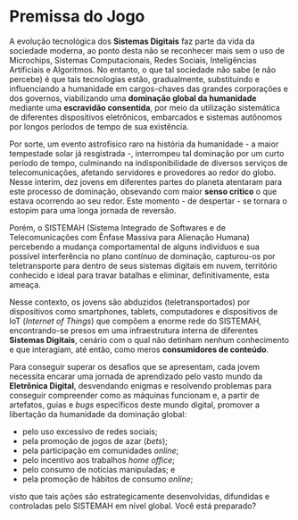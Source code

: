 # Premissa do Jogo

A evolução tecnológica dos **Sistemas Digitais** faz parte da vida da sociedade moderna, ao ponto desta não se reconhecer mais sem o uso de Microchips, Sistemas Computacionais, Redes Sociais, Inteligências Artificiais e Algoritmos. No entanto, o que tal sociedade não sabe (e não percebe) é que tais tecnologias estão, gradualmente, substituindo e influenciando a humanidade em cargos-chaves das grandes corporações e dos governos, viabilizando uma **dominação global da humanidade** mediante uma **escravidão consentida**, por meio da utilização sistemática de diferentes dispositivos eletrônicos, embarcados e sistemas autônomos por longos períodos de tempo de sua existência. 

Por sorte, um evento astrofísico raro na história da humanidade - a maior tempestade solar já resgistrada -, interrompeu tal dominação por um curto período de tempo, culminando na indisponibilidade de diversos serviços de telecomunicações, afetando servidores e provedores ao redor do globo. Nesse ínterim, dez jovens em diferentes partes do planeta atentaram para este processo de dominação, obsevando com maior **senso crítico** o que estava ocorrendo ao seu redor. Este momento - de despertar - se tornara o estopim para uma longa jornada de reversão.

Porém, o SISTEMAH (Sistema Integrado de Softwares e de Telecomunicações com Ênfase Massiva para Alienação Humana) percebendo a mudança comportamental de alguns indivíduos e sua possível interferência no plano contínuo de dominação, capturou-os por teletransporte para dentro de seus sistemas digitais em nuvem, território conhecido e ideal para travar batalhas e eliminar, definitivamente, esta ameaça.

Nesse contexto, os jovens são abduzidos (teletransportados) por dispositivos como smartphones, tablets, computadores e dispositivos de IoT (_Internet of Things_) que compõem a enorme rede do SISTEMAH, encontrando-se presos em uma infraestrutura interna de diferentes **Sistemas Digitais**, cenário com o qual não detinham nenhum conhecimento e que interagiam, até então, como meros **consumidores de conteúdo**. 

Para conseguir superar os desafios que se apresentam, cada jovem necessita encarar uma jornada de aprendizado pelo vasto mundo da **Eletrônica Digital**, desvendando enigmas e resolvendo problemas para conseguir compreender como as máquinas funcionam e, a partir de artefatos, guias e _bugs_ específicos deste mundo digital, promover a libertação da humanidade da dominação global:
- pelo uso excessivo de redes sociais;
- pela promoção de jogos de azar (_bets_);
- pela participação em comunidades _online_;
- pelo incentivo aos trabalhos _home office_;
- pelo consumo de notícias manipuladas; e
- pela promoção de hábitos de consumo _online_;
  
visto que tais ações são estrategicamente desenvolvidas, difundidas e controladas pelo SISTEMAH em nível global. Você está preparado?
